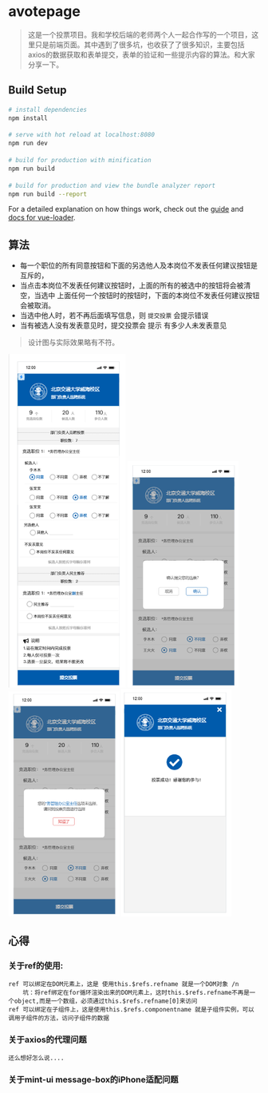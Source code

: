 # avotepage

> 这是一个投票项目。我和学校后端的老师两个人一起合作写的一个项目，这里只是前端页面。其中遇到了很多坑，也收获了了很多知识，主要包括 axios的数据获取和表单提交，表单的验证和一些提示内容的算法。和大家分享一下。

## Build Setup

``` bash
# install dependencies
npm install

# serve with hot reload at localhost:8080
npm run dev

# build for production with minification
npm run build

# build for production and view the bundle analyzer report
npm run build --report
```

For a detailed explanation on how things work, check out the [guide](http://vuejs-templates.github.io/webpack/) and [docs for vue-loader](http://vuejs.github.io/vue-loader).

## 算法
  * 每一个职位的所有同意按钮和下面的另选他人及本岗位不发表任何建议按钮是互斥的，
  * 当点击本岗位不发表任何建议按钮时，上面的所有的被选中的按钮将会被清空，当选中
    上面任何一个按钮时的按钮时，下面的本岗位不发表任何建议按钮会被取消。
  * 当选中他人时，若不再后面填写信息，则 `提交投票` 会提示错误
  * 当有被选人没有发表意见时，提交投票会 提示 有多少人未发表意见





> 设计图与实际效果略有不符。

![avatar](./images/page.png)
![avatar](./images/confirm.png)
![avatar](./images/tip.png)
![avatar](./images/success.png)

## 心得
### 关于ref的使用: 
    ref 可以绑定在DOM元素上，这是 使用this.$refs.refname 就是一个DOM对象 /n
        坑：将ref绑定在for循环渲染出来的DOM元素上，这时this.$refs.refname不再是一个object,而是一个数组，必须通过this.$refs.refname[0]来访问
    ref 可以绑定在子组件上，这是使用this.$refs.componentname 就是子组件实例，可以调用子组件的方法，访问子组件的数据
### 关于axios的代理问题
    还么想好怎么说....
### 关于mint-ui message-box的iPhone适配问题
